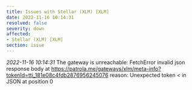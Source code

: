 ```yaml
---
title: Issues with Stellar (XLM) [XLM]
date: 2022-11-16 10:14:31
resolved: false
severity: down
affected:
- Stellar (XLM) [XLM]
section: issue
---
```


*2022-11-16 10:14:31* The gateway is unreachable: FetchError invalid json response body at https://patrola.me/gateways/xlm/meta-info?tokenId=tti_181e08c4fdb2876956245076 reason: Unexpected token < in JSON at position 0